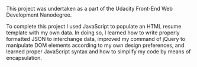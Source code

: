This project was undertaken as a part of the Udacity Front-End Web Development Nanodegree.

To complete this project I used JavaScript to populate an HTML resume template with my own data. In doing so, I learned how to write properly formatted JSON to interchange data, improved my command of jQuery to manipulate DOM elements according to my own design preferences, and learned proper JavaScript syntax and how to simplify my code by means of encapsulation.
